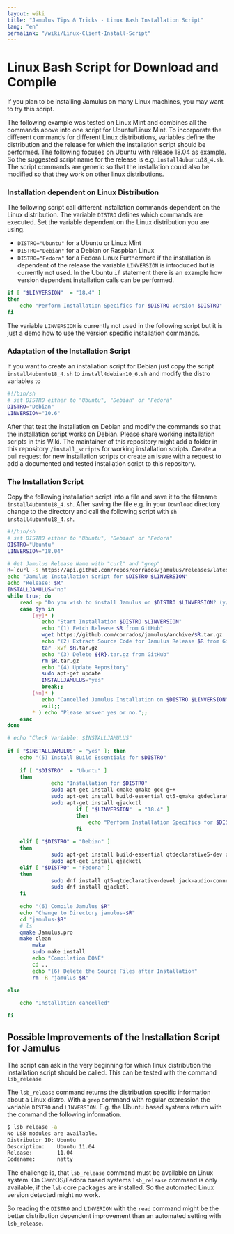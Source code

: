 ```yaml
---
layout: wiki
title: "Jamulus Tips & Tricks - Linux Bash Installation Script"
lang: "en"
permalink: "/wiki/Linux-Client-Install-Script"
---
```



# Linux Bash Script for Download and Compile

If you plan to be installing Jamulus on many Linux machines, you may want to try this script.

The following example was tested on Linux Mint and combines all the commands above into one script for Ubuntu/Linux Mint. To incorporate the different commands for different Linux distributions, variables define the distribution and the release for which the installation script should be performed. The following focuses on Ubuntu with release 18.04 as example. So the suggested script name for the release is e.g. `install4ubuntu18_4.sh`. The script commands are generic so that the installation could also be modified so that they work on other linux distributions.

### Installation dependent on Linux Distribution
The following script call different installation commands dependent on the Linux distribution.
The variable `DISTRO` defines which commands are executed. Set the variable dependent on the Linux distribution you are using.
* `DISTRO="Ubuntu"` for a Ubuntu or Linux Mint
* `DISTRO="Debian"` for a Debian or Raspbian Linux
* `DISTRO="Fedora"` for a Fedora Linux
Furthermore if the installation is dependent of the release the variable `LINVERSION` is introduced but is currently not used. In the Ubuntu `if` statement there is an example how version dependent installation calls can be performed.
```bash
if [ "$LINVERSION"  = "18.4" ]
then
    echo "Perform Installation Specifics for $DISTRO Version $DISTRO" 
fi  
```
The variable `LINVERSION` is currently not used in the following script but it is just a demo how to use the version specific installation commands.

### Adaptation of the Installation Script
If you want to create an installation script for Debian just copy the script `install4ubuntu18_4.sh` to `install4debian10_6.sh` and modify the distro variables to
```bash
#!/bin/sh
# set DISTRO either to "Ubuntu", "Debian" or "Fedora"
DISTRO="Debian"
LINVERSION="10.6"
```
After that test the installation on Debian and modify the commands so that the installation script works on Debian. Please share working installation scripts in this Wiki. The maintainer of this repository might add a folder in this repository `/install_scripts` for working installation scripts. Create a pull request for new installation scripts or create an issue with a request to add a documented and tested installation script to this repository.

### The Installation Script
Copy the following installation script into a file and save it to the filename `install4ubuntu18_4.sh`. After saving the file e.g. in your `Download` directory change to the directory and call the following script with `sh install4ubuntu18_4.sh`.
```bash
#!/bin/sh
# set DISTRO either to "Ubuntu", "Debian" or "Fedora"
DISTRO="Ubuntu"
LINVERSION="18.04"

# Get Jamulus Release Name with "curl" and "grep"  
R=`curl -s https://api.github.com/repos/corrados/jamulus/releases/latest | grep -oP '"tag_name": "\K(.*)(?=")'` 
echo "Jamulus Installation Script for $DISTRO $LINVERSION"
echo "Release: $R"
INSTALLJAMULUS="no"
while true; do
    read -p "Do you wish to install Jamulus on $DISTRO $LINVERSION? (y/n) " yn
    case $yn in
        [Yy]* ) 
           echo "Start Installation $DISTRO $LINVERSION"
           echo "(1) Fetch Release $R from GitHub"
           wget https://github.com/corrados/jamulus/archive/$R.tar.gz 
           echo "(2) Extract Source Code for Jamulus Release $R from GitHub"
           tar -xvf $R.tar.gz
           echo "(3) Delete ${R}.tar.gz from GitHub"
           rm $R.tar.gz
           echo "(4) Update Repository"
           sudo apt-get update
           INSTALLJAMULUS="yes" 
           break;;
        [Nn]* ) 
           echo "Cancelled Jamulus Installation on $DISTRO $LINVERSION"
           exit;;
        * ) echo "Please answer yes or no.";;
    esac
done

# echo "Check Variable: $INSTALLJAMULUS"
	
if [ "$INSTALLJAMULUS" = "yes" ]; then     
	echo "(5) Install Build Essentials for $DISTRO"
	
	if [ "$DISTRO"  = "Ubuntu" ]
	then  
		      echo "Installation for $DISTRO" 
		      sudo apt-get install cmake qmake gcc g++ 
		      sudo apt-get install build-essential qt5-qmake qtdeclarative5-dev qt5-default qttools5-dev-tools libjack-jackd2-dev 
		      sudo apt-get install qjackctl
                      if [ "$LINVERSION"  = "18.4" ]
                      then
                          echo "Perform Installation Specifics for $DISTRO Version $DISTRO" 
                      fi  
	
  	elif [ "$DISTRO" = "Debian" ]
	then    
			  sudo apt-get install build-essential qtdeclarative5-dev qt5-default qttools5-dev-tools libjack-jackd2-dev 
			  sudo apt-get install qjackctl
	elif [ "$DISTRO" = "Fedora" ]
	then    
			  sudo dnf install qt5-qtdeclarative-devel jack-audio-connection-kit-dbus jack-audio-connection-kit-devel 
			  sudo dnf install qjackctl
	fi
           
	echo "(6) Compile Jamulus $R"
	echo "Change to Directory jamulus-$R" 
	cd "jamulus-$R"
	# ls
	qmake Jamulus.pro
	make clean
        make
        sudo make install
        echo "Compilation DONE"
        cd ..
        echo "(6) Delete the Source Files after Installation"
        rm -R "jamulus-$R"
           
else

	echo "Installation cancelled"

fi

```  


## Possible Improvements of the Installation Script for Jamulus
The script can ask in the very beginning for which linux distribution the installation script should be called.
This can be tested with the command `lsb_release`

The `lsb_release` command returns the distribution specific information about a Linux distro.
With a `grep` command with regular expression the variable `DISTRO` and `LINVERSION`.
E.g. the Ubuntu based systems return with the command the following information.
```bash
$ lsb_release -a
No LSB modules are available.
Distributor ID: Ubuntu
Description:    Ubuntu 11.04
Release:        11.04
Codename:       natty
```

The challenge is, that `lsb_release` command must be available on Linux system. On CentOS/Fedora based systems `lsb_release` command is only available, if the `lsb` core packages are installed. So the automated Linux version detected might no work. 

So reading the `DISTRO` and `LINVERION` with the `read` command might be the better distribution dependent improvement than an automated setting with `lsb_release`.

